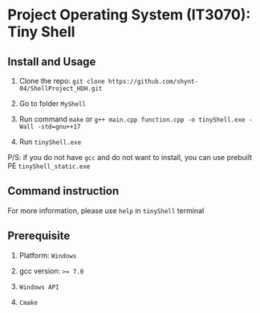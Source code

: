 # Project Operating System (IT3070): Tiny Shell

## Install and Usage

1. Clone the repo: `git clone https://github.com/shynt-04/ShellProject_HDH.git`
2. Go to folder `MyShell`

3. Run command `make` or `g++ main.cpp function.cpp -o tinyShell.exe -Wall -std=gnu++17`

4. Run `tinyShell.exe`

P/S: if you do not have `gcc` and do not want to install, you can use prebuilt PE `tinyShell_static.exe`

## Command instruction

For more information, please use `help` in `tinyShell` terminal

## Prerequisite

1. Platform: `Windows`

2. gcc version: `>= 7.0`

3. `Windows API`

4. `Cmake`
